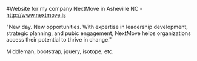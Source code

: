 #Website for my company NextMove in Asheville NC - http://www.nextmove.is

"New day. New opportunities. With expertise in leadership development, strategic planning, and pubic engagement, NextMove helps organizations access their potential to thrive in change."

Middleman, bootstrap, jquery, isotope, etc.
